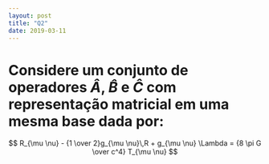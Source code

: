 ```yaml
---
layout: post
title: "Q2"
date: 2019-03-11
---
```

# Considere um conjunto de operadores $\hat{A}$, $\hat{B}$ e $\hat{C}$ com representação matricial em uma mesma base dada por:

$$
R_{\mu \nu} - {1 \over 2}g_{\mu \nu}\,R + g_{\mu \nu} \Lambda = {8 \pi G \over c^4} T_{\mu \nu} 
$$
